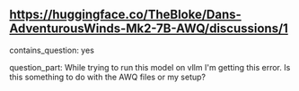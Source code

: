 ## https://huggingface.co/TheBloke/Dans-AdventurousWinds-Mk2-7B-AWQ/discussions/1

contains_question: yes

question_part: While trying to run this model on vllm I'm getting this error. Is this something to do with the AWQ files or my setup?